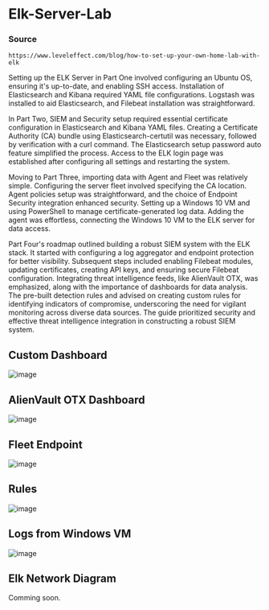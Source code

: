 # Elk-Server-Lab

### Source
```
https://www.leveleffect.com/blog/how-to-set-up-your-own-home-lab-with-elk
```

Setting up the ELK Server in Part One involved configuring an Ubuntu OS, ensuring it's up-to-date, and enabling SSH access. Installation of Elasticsearch and Kibana required YAML file configurations. Logstash was installed to aid Elasticsearch, and Filebeat installation was straightforward.

In Part Two, SIEM and Security setup required essential certificate configuration in Elasticsearch and Kibana YAML files. Creating a Certificate Authority (CA) bundle using Elasticsearch-certutil was necessary, followed by verification with a curl command. The Elasticsearch setup password auto feature simplified the process. Access to the ELK login page was established after configuring all settings and restarting the system.

Moving to Part Three, importing data with Agent and Fleet was relatively simple. Configuring the server fleet involved specifying the CA location. Agent policies setup was straightforward, and the choice of Endpoint Security integration enhanced security. Setting up a Windows 10 VM and using PowerShell to manage certificate-generated log data. Adding the agent was effortless, connecting the Windows 10 VM to the ELK server for data access.

Part Four's roadmap outlined building a robust SIEM system with the ELK stack. It started with configuring a log aggregator and endpoint protection for better visibility. Subsequent steps included enabling Filebeat modules, updating certificates, creating API keys, and ensuring secure Filebeat configuration. Integrating threat intelligence feeds, like AlienVault OTX, was emphasized, along with the importance of dashboards for data analysis. The pre-built detection rules and advised on creating custom rules for identifying indicators of compromise, underscoring the need for vigilant monitoring across diverse data sources. The guide prioritized security and effective threat intelligence integration in constructing a robust SIEM system.

## Custom Dashboard
![image](https://github.com/cyberAngel9/Elk-Server-Lab/assets/82012925/be1d2286-6933-4e03-a895-77204f4b1dff)

## AlienVault OTX Dashboard
![image](https://github.com/cyberAngel9/Elk-Server-Lab/assets/82012925/698f8e23-b548-4249-9135-e22e63a907ae)

## Fleet Endpoint
![image](https://github.com/cyberAngel9/Elk-Server-Lab/assets/82012925/401b2dcf-b985-40e8-80a8-5faaf3400432)

## Rules
![image](https://github.com/cyberAngel9/Elk-Server-Lab/assets/82012925/f8b0d82b-3f3b-4a4c-b1ad-8bdb1c8d779f)

## Logs from Windows VM
![image](https://github.com/cyberAngel9/Elk-Server-Lab/assets/82012925/fb494935-a8db-4119-9796-0b0dcccf4941)

## Elk Network Diagram 
Comming soon.
